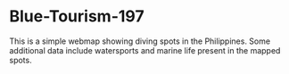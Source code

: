 # Blue-Tourism-197
This is a simple webmap showing diving spots in the Philippines. Some additional data include watersports and marine life present in the mapped spots.
